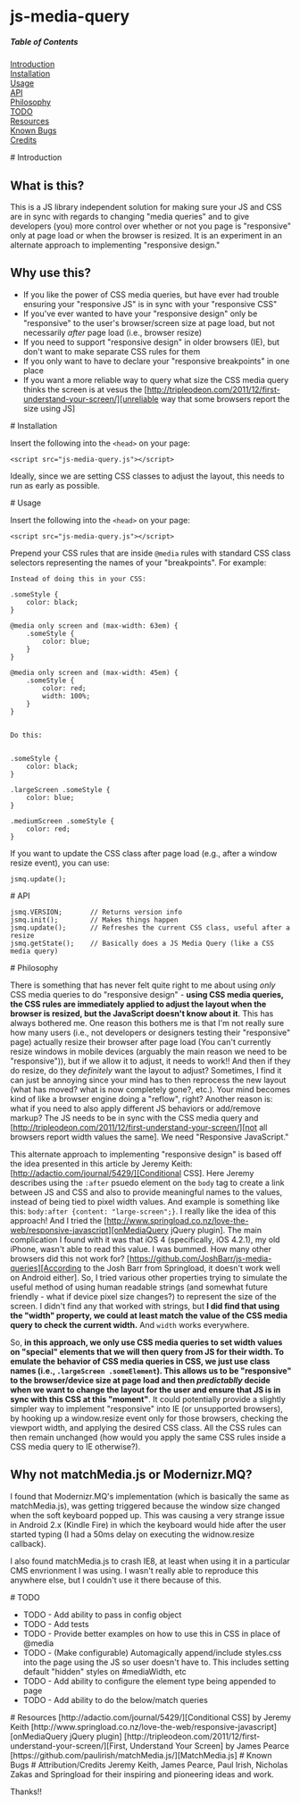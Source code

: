 js-media-query
==============

##### Table of Contents  
[Introduction](#introduction)  
[Installation](#installation)  
[Usage](#usage)  
[API](#api)  
[Philosophy](#philosophy)  
[TODO](#todo)  
[Resources](#resources)  
[Known Bugs](#knownbugs)  
[Credits](#credits)


<a name="introduction"/>
# Introduction

## What is this?

This is a JS library independent solution for making sure your JS and CSS are in sync with regards to changing "media queries" and to give developers (you) more control over whether or not you page is "responsive" only at page load or when the browser is resized. It is an experiment in an alternate approach to implementing "responsive design." 


## Why use this?

* If you like the power of CSS media queries, but have ever had trouble ensuring your "responsive JS" is in sync with your "responsive CSS"
* If you've ever wanted to have your "responsive design" only be "responsive" to the user's browser/screen size at page load, but not necessarily _after_ page load (i.e., browser resize)
* If you need to support "responsive design" in older browsers (IE), but don't want to make separate CSS rules for them
* If you only want to have to declare your "responsive breakpoints" in one place
* If you want a more reliable way to query what size the CSS media query thinks the screen is at vesus the [http://tripleodeon.com/2011/12/first-understand-your-screen/][unreliable way that some browsers report the size using JS] 


<a name="installation">
# Installation

Insert the following into the `<head>` on your page:

    <script src="js-media-query.js"></script>
    
Ideally, since we are setting CSS classes to adjust the layout, this needs to run as early as possible. 


<a name="usage">
# Usage

Insert the following into the `<head>` on your page:

    <script src="js-media-query.js"></script>

Prepend your CSS rules that are inside `@media` rules with standard CSS class selectors representing the names of your "breakpoints". For example:

    Instead of doing this in your CSS:

    .someStyle {
        color: black;
    }

    @media only screen and (max-width: 63em) { 
        .someStyle {
            color: blue;
        }
    }

    @media only screen and (max-width: 45em) {
        .someStyle {
            color: red;
            width: 100%;
        }
    }

    
    Do this:


    .someStyle {
        color: black;
    }
    
    .largeScreen .someStyle {
        color: blue;
    }
    
    .mediumScreen .someStyle {
        color: red;
    }

If you want to update the CSS class after page load (e.g., after a window resize event), you
can use:
    
    jsmq.update();


<a name="api">
# API

    jsmq.VERSION;       // Returns version info
    jsmq.init();        // Makes things happen
    jsmq.update();      // Refreshes the current CSS class, useful after a resize
    jsmq.getState();    // Basically does a JS Media Query (like a CSS media query)    


<a name="philosophy">
# Philosophy

There is something that has never felt quite right to me about using _only_ CSS media queries to do "responsive design" - **using CSS media queries, the CSS rules are immediately applied to adjust the layout when the browser is resized, but the JavaScript doesn't know about it**. This has always bothered me. One reason this bothers me is that I'm not really sure how many users (i.e., not developers or designers testing their "responsive" page) actually resize their browser after page load (You can't currently resize windows in mobile devices (arguably the main reason we need to be "responsive")), but if we allow it to adjust, it needs to work!! And then if they do resize, do they _definitely_ want the layout to adjust? Sometimes, I find it can just be annoying since your mind has to then reprocess the new layout (what has moved? what is now completely gone?, etc.). Your mind becomes kind of like a browser engine doing a "reflow", right? Another reason is: what if you need to also apply different JS behaviors or add/remove markup? The JS needs to be in sync with the CSS media query and [http://tripleodeon.com/2011/12/first-understand-your-screen/][not all browsers report width values the same]. We need "Responsive JavaScript."

This alternate approach to implementing "responsive design" is based off the idea presented in this article by Jeremy Keith: [http://adactio.com/journal/5429/][Conditional CSS]. Here Jeremy describes using the `:after` psuedo element on the `body` tag to create a link between JS and CSS and also to provide meaningful names to the values, instead of being tied to pixel width values. And example is something like this: `body:after {content: "large-screen";}`. I really like the idea of this approach! And I tried the [http://www.springload.co.nz/love-the-web/responsive-javascript][onMediaQuery jQuery plugin]. The main complication I found with it was that iOS 4 (specifically, iOS 4.2.1), my old iPhone, wasn't able to read this value. I was bummed. How many other browsers did this not work for? [https://github.com/JoshBarr/js-media-queries][According to the Josh Barr from Springload, it doesn't work well on Android either]. So, I tried various other properties trying to simulate the useful method of using human readable strings (and somewhat future friendly - what if device pixel size changes?) to represent the size of the screen. I didn't find any that worked with strings, but **I did find that using the "width" property, we could at least match the value of the CSS media query to check the current width.** And `width` works everywhere.

So, **in this approach, we only use CSS media queries to set width values on "special" elements that we will then query from JS for their width. To emulate the behavior of CSS media queries in CSS, we just use class names (i.e., `.largeScreen .someElement`). This allows us to be "responsive" to the browser/device size at page load and then _predictablly_ decide when we want to change the layout for the user and ensure that JS is in sync with this CSS at this "moment"**. It could potentially provide a slightly simpler way to implement "responsive" into IE (or unsupported browsers), by hooking up a window.resize event only for those browsers, checking the viewport width, and applying the desired CSS class. All the CSS rules can then remain unchanged (how would you apply the same CSS rules inside a CSS media query to IE otherwise?).

## Why not matchMedia.js or Modernizr.MQ?

I found that Modernizr.MQ's implementation (which is basically the same as matchMedia.js), was getting triggered because the window size changed when the soft keyboard popped up. This was causing a very strange issue in Android 2.x (Kindle Fire) in which the keyboard would hide after the user started typing (I had a 50ms delay on executing the widnow.resize callback).

I also found matchMedia.js to crash IE8, at least when using it in a particular CMS envrionment I was using. I wasn't really able to reproduce this anywhere else, but I couldn't use it there because of this.


<a name="todo">
# TODO

- TODO - Add ability to pass in config object
- TODO - Add tests
- TODO - Provide better examples on how to use this in CSS in place of @media
- TODO - (Make configurable) Automagically append/include styles.css into the page using the JS so user doesn't have to. This includes setting default "hidden" styles on #mediaWidth, etc
- TODO - Add ability to configure the element type being appended to page
- TODO - Add ability to do the below/match queries


<a name="resources">
# Resources
[http://adactio.com/journal/5429/][Conditional CSS] by Jeremy Keith
[http://www.springload.co.nz/love-the-web/responsive-javascript][onMediaQuery jQuery plugin]
[http://tripleodeon.com/2011/12/first-understand-your-screen/][First, Understand Your Screen] by James Pearce
[https://github.com/paulirish/matchMedia.js/][MatchMedia.js]


<a name="knownbugs">
# Known Bugs


<a name="credits">
# Attribution/Credits
Jeremy Keith, James Pearce, Paul Irish, Nicholas Zakas and Springload for their inspiring and pioneering ideas and work.


Thanks!!

